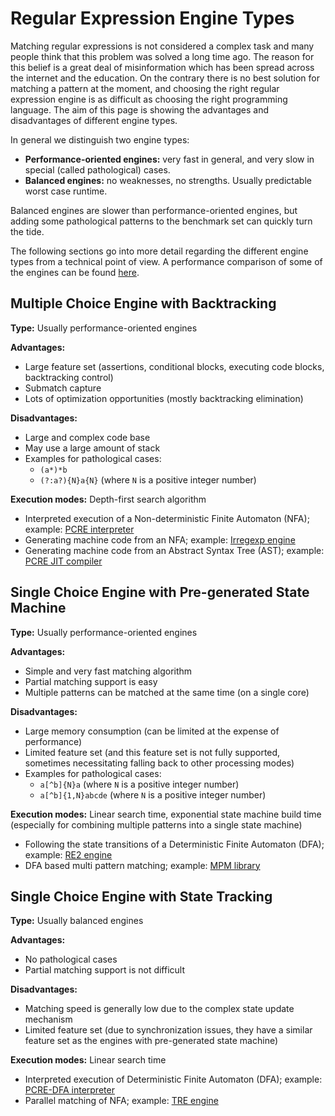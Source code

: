 # Regular Expression Engine Types

Matching regular expressions is not considered a complex task and many people think that this problem was solved a long time ago.
The reason for this belief is a great deal of misinformation which has been spread across the internet and the education.
On the contrary there is no best solution for matching a pattern at the moment, and choosing the right regular expression engine is as difficult as choosing the right programming language.
The aim of this page is showing the advantages and disadvantages of different engine types.

In general we distinguish two engine types:
- **Performance-oriented engines:** very fast in general, and very slow in special (called pathological) cases.
- **Balanced engines:** no weaknesses, no strengths. Usually predictable worst case runtime.

Balanced engines are slower than performance-oriented engines, but adding some pathological patterns to the benchmark set can quickly turn the tide.

The following sections go into more detail regarding the different engine types from a technical point of view.
A performance comparison of some of the engines can be found [here](./performance-comparison.md).

## Multiple Choice Engine with Backtracking

**Type:** Usually performance-oriented engines

**Advantages:**
- Large feature set (assertions, conditional blocks, executing code blocks, backtracking control)
- Submatch capture
- Lots of optimization opportunities (mostly backtracking elimination)

**Disadvantages:**
- Large and complex code base
- May use a large amount of stack
- Examples for pathological cases:
    - `(a*)*b`
    - `(?:a?){N}a{N}` (where `N` is a positive integer number)

**Execution modes:** Depth-first search algorithm
- Interpreted execution of a Non-deterministic Finite Automaton (NFA); example: [PCRE interpreter](https://www.pcre.org/)
- Generating machine code from an NFA; example: [Irregexp engine](https://blog.chromium.org/2009/02/irregexp-google-chromes-new-regexp.html)
- Generating machine code from an Abstract Syntax Tree (AST); example: [PCRE JIT compiler](https://www.pcre.org/)

## Single Choice Engine with Pre-generated State Machine

**Type:** Usually performance-oriented engines

**Advantages:**
- Simple and very fast matching algorithm
- Partial matching support is easy
- Multiple patterns can be matched at the same time (on a single core)

**Disadvantages:**
- Large memory consumption (can be limited at the expense of performance)
- Limited feature set (and this feature set is not fully supported, sometimes necessitating falling back to other processing modes)
- Examples for pathological cases:
    - `a[^b]{N}a` (where `N` is a positive integer number)
    - `a[^b]{1,N}abcde` (where `N` is a positive integer number)

**Execution modes:** Linear search time, exponential state machine build time (especially for combining multiple patterns into a single state machine)
- Following the state transitions of a Deterministic Finite Automaton (DFA); example: [RE2 engine](https://github.com/google/re2)
- DFA based multi pattern matching; example: [MPM library](https://github.com/zherczeg/mpm)

## Single Choice Engine with State Tracking

**Type:** Usually balanced engines

**Advantages:**
- No pathological cases
- Partial matching support is not difficult

**Disadvantages:**
- Matching speed is generally low due to the complex state update mechanism
- Limited feature set (due to synchronization issues, they have a similar feature set as the engines with pre-generated state machine)

**Execution modes:** Linear search time
- Interpreted execution of Deterministic Finite Automaton (DFA); example: [PCRE-DFA interpreter](https://www.pcre.org/)
- Parallel matching of NFA; example: [TRE engine](http://laurikari.net/tre/)
